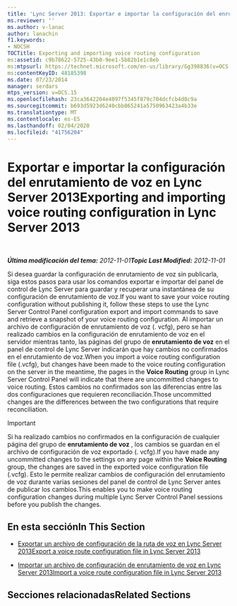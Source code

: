 ```yaml
---
title: 'Lync Server 2013: Exportar e importar la configuración del enrutamiento de voz'
ms.reviewer: ''
ms.author: v-lanac
author: lanachin
f1.keywords:
- NOCSH
TOCTitle: Exporting and importing voice routing configuration
ms:assetid: c9b78622-5725-43b0-9ee1-5b82b1e1c8eb
ms:mtpsurl: https://technet.microsoft.com/en-us/library/Gg398836(v=OCS.15)
ms:contentKeyID: 48185398
ms.date: 07/23/2014
manager: serdars
mtps_version: v=OCS.15
ms.openlocfilehash: 23ca3642204e4097f5345f879c704dcfcb4d8c9a
ms.sourcegitcommit: b693d5923d6240cbb865241a5750963423a4b33e
ms.translationtype: MT
ms.contentlocale: es-ES
ms.lasthandoff: 02/04/2020
ms.locfileid: "41756204"
---
```

<div data-xmlns="http://www.w3.org/1999/xhtml">

<div class="topic" data-xmlns="http://www.w3.org/1999/xhtml" data-msxsl="urn:schemas-microsoft-com:xslt" data-cs="http://msdn.microsoft.com/en-us/">

<div data-asp="http://msdn2.microsoft.com/asp">

# <a name="exporting-and-importing-voice-routing-configuration-in-lync-server-2013"></a><span data-ttu-id="2daf9-102">Exportar e importar la configuración del enrutamiento de voz en Lync Server 2013</span><span class="sxs-lookup"><span data-stu-id="2daf9-102">Exporting and importing voice routing configuration in Lync Server 2013</span></span>

</div>

<div id="mainSection">

<div id="mainBody">

<span> </span>

<span data-ttu-id="2daf9-103">_**Última modificación del tema:** 2012-11-01_</span><span class="sxs-lookup"><span data-stu-id="2daf9-103">_**Topic Last Modified:** 2012-11-01_</span></span>

<span data-ttu-id="2daf9-104">Si desea guardar la configuración de enrutamiento de voz sin publicarla, siga estos pasos para usar los comandos exportar e importar del panel de control de Lync Server para guardar y recuperar una instantánea de su configuración de enrutamiento de voz.</span><span class="sxs-lookup"><span data-stu-id="2daf9-104">If you want to save your voice routing configuration without publishing it, follow these steps to use the Lync Server Control Panel configuration export and import commands to save and retrieve a snapshot of your voice routing configuration.</span></span> <span data-ttu-id="2daf9-105">Al importar un archivo de configuración de enrutamiento de voz (. vcfg), pero se han realizado cambios en la configuración de enrutamiento de voz en el servidor mientras tanto, las páginas del grupo de **enrutamiento de voz** en el panel de control de Lync Server indicarán que hay cambios no confirmados en el enrutamiento de voz.</span><span class="sxs-lookup"><span data-stu-id="2daf9-105">When you import a voice routing configuration file (.vcfg), but changes have been made to the voice routing configuration on the server in the meantime, the pages in the **Voice Routing** group in Lync Server Control Panel will indicate that there are uncommitted changes to voice routing.</span></span> <span data-ttu-id="2daf9-106">Estos cambios no confirmados son las diferencias entre las dos configuraciones que requieren reconciliación.</span><span class="sxs-lookup"><span data-stu-id="2daf9-106">Those uncommitted changes are the differences between the two configurations that require reconciliation.</span></span>

<div>


> [!IMPORTANT]  
> <span data-ttu-id="2daf9-107">Si ha realizado cambios no confirmados en la configuración de cualquier página del grupo de <STRONG>enrutamiento de voz</STRONG> , los cambios se guardan en el archivo de configuración de voz exportado (. vcfg).</span><span class="sxs-lookup"><span data-stu-id="2daf9-107">If you have made any uncommitted changes to the settings on any page within the <STRONG>Voice Routing</STRONG> group, the changes are saved in the exported voice configuration file (.vcfg).</span></span> <span data-ttu-id="2daf9-108">Esto le permite realizar cambios de configuración del enrutamiento de voz durante varias sesiones del panel de control de Lync Server antes de publicar los cambios.</span><span class="sxs-lookup"><span data-stu-id="2daf9-108">This enables you to make voice routing configuration changes during multiple Lync Server Control Panel sessions before you publish the changes.</span></span>



</div>

<div>

## <a name="in-this-section"></a><span data-ttu-id="2daf9-109">En esta sección</span><span class="sxs-lookup"><span data-stu-id="2daf9-109">In This Section</span></span>

  - [<span data-ttu-id="2daf9-110">Exportar un archivo de configuración de la ruta de voz en Lync Server 2013</span><span class="sxs-lookup"><span data-stu-id="2daf9-110">Export a voice route configuration file in Lync Server 2013</span></span>](lync-server-2013-export-a-voice-route-configuration-file.md)

  - [<span data-ttu-id="2daf9-111">Importar un archivo de configuración de enrutamiento de voz en Lync Server 2013</span><span class="sxs-lookup"><span data-stu-id="2daf9-111">Import a voice route configuration file in Lync Server 2013</span></span>](lync-server-2013-import-a-voice-route-configuration-file.md)

</div>

<div>

## <a name="related-sections"></a><span data-ttu-id="2daf9-112">Secciones relacionadas</span><span class="sxs-lookup"><span data-stu-id="2daf9-112">Related Sections</span></span>

</div>

</div>

<span> </span>

</div>

</div>

</div>

